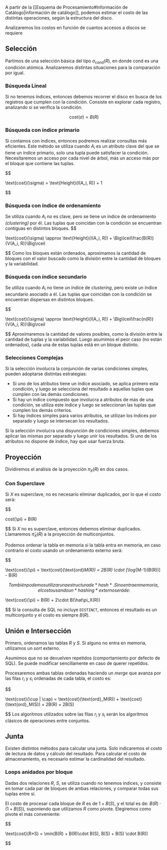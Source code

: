 A partir de la [[Esquema de Procesamiento#Información de Catálogo|información de catálogo]], podemos estimar el costo de las distintas operaciones, según la estructura del disco.

Analizaremos los costos en función de cuantos accesos a discos se requiere

## Selección

Partimos de una selección básica del tipo $\sigma_\text{cond}(R)$, en donde $\text{cond}$ es una condición atómica. Analizaremos distintas situaciones para la comparación por igual.

### Búsqueda Lineal

Si no tenemos índices, entonces debemos recorrer el disco en busca de los registros que cumplen con la condición. Consiste en explorar cada registro, analizando si se verifica la condición.

$$
	\text{cost}(\sigma) = B(R)
	$$

### Búsqueda con índice primario

Si contamos con índices, entonces podremos realizar consultas más eficientes. Este método se utiliza cuando $A_i$ es un atributo clave del que se tiene un índice primario, solo una tupla puede satisfacer la condición. Necesitaremos un acceso por cada nivel de árbol, más un acceso más por el bloque que contiene las tuplas.

$$

\text{cost}(\sigma) = \text{Height}(I(A_i, R)) + 1

$$

### Búsqueda con índice de ordenamiento

Se utiliza cuando $A_i$ no es clave, pero se tiene un índice de ordenamiento *(clustering)* por él. Las tuplas que coincidan con la condición se encuentran contiguas en distintos bloques.
$$

\text{cost}(\sigma) \approx \text{Height}(I(A_i, R)) + \Big\lceil\frac{B(R)}{V(A_i, R)}\Big\rceil

$$
Como los bloques están ordenados, aproximamos la cantidad de bloques con el valor buscado como la división entre la cantidad de bloques y la variabilidad.

### Búsqueda con índice secundario

Se utiliza cuando $A_i$ no tiene un índice de *clustering*, pero existe un índice secundario asociado a él. Las tuplas que coincidan con la condición se encuentran dispersas en distintos bloques.

$$

\text{cost}(\sigma) \approx \text{Height}(I(A_i, R)) + \Big\lceil\frac{n(R)}{V(A_i, R)}\Big\rceil

$$
Aproximaremos la cantidad de valores posibles, como la división entre la cantidad de tuplas y la variabilidad. Luego asumimos el peor caso (no están ordenados), cada una de estas tuplas está en un bloque distinto.
### Selecciones Complejas

Si la selección involucra la conjunción de varias condiciones simples, pueden adoptarse distintas estrategias:

- Si uno de los atributos tiene un índice asociado, se aplica primero esta condición, y luego se selecciona del resultado a aquellas tuplas que cumplen con las demás condiciones.
- Si hay un índice compuesto que involucra a atributos de más de una condición, se utiliza este índice y luego se seleccionan las tuplas que cumplen los demás criterios.
- Si hay índices simples para varios atributos, se utilizan los índices por separado y luego se intersecan los resultados.

Si la selección involucra una disyunción de condiciones simples, debemos aplicar las mismas por separado y luego unir los resultados. Si uno de los atributos no dispone de índice, hay que usar fuerza bruta.

## Proyección

Dividiremos el análisis de la proyección $\pi_X(R)$ en dos casos.

### Con Superclave

Si $X$ es superclave, no es necesario eliminar duplicados, por lo que el costo será:

$$

cost(\pi) = B(R)

$$
Si $X$ no es superclave, entonces debemos eliminar duplicados. Llamaremos $\hat\pi_X(R)$ a la proyección de multiconjuntos.

Podemos ordenar la tabla en memoria si la tabla entra en memoria, en caso contrario el costo usando un ordenamiento externo será:

$$

\text{cost}(\pi) = \text{cost}(\text{ord}_M(R)) = 2B(R) \cdot [\log_{M-1}(B(R))] - B(R)

$$
También podemos utilizar una estructura de *hash*. Si no entra en memoria, el costo usando un *hashing* externo será de:
$$

\text{cost}(\pi) = B(R) + 2\cdot B(\hat\pi_X(R))

$$
Si la consulta de SQL no incluye `DISTINCT`, entonces el resultado es un multiconjunto y el costo es siempre $B(R)$.

## Unión e Intersección

Primero, ordenamos las tablas $R$ y $S$. Si alguno no entra en memoria, utilizamos un *sort* externo.

Asumimos que no se devuelven repetidos (comportamiento por defecto de SQL). Se puede modificar sencillamente en caso de querer repetidos.

Procesaremos ambas tablas ordenadas haciendo un *merge* que avanza por las filas $r_i$ y $s_i$ ordenadas de cada tabla, el costo es:

$$

\text{cost}(\cup | \cap) = \text{cost}(\text{ord}_M(R)) + \text{cost}(\text{ord}_M(S)) + 2B(R) + 2B(S)

$$
Los algoritmos utilizados sobre las filas $r_i$ y $s_i$ serán los algoritmos clásicos de operaciones entre conjuntos.

## Junta

Existen distintos métodos para calcular una junta. Solo indicaremos el costo de lectura de datos y cálculo del resultado. Para calcular el costo de almacenamiento, es necesario estimar la cardinalidad del resultado.

### Loops anidados por bloque

Dadas dos relaciones $R$, $S$, se utiliza cuando no tenemos índices, y consiste en tomar cada par de bloques de ambas relaciones, y comparar todas sus tuplas entre sí.

El costo de procesar cada bloque de $R$ es de $1 + B(S)$, y el total es de: $B(R)\cdot(1+B(S))$, suponiendo que utilizamos $R$ como pivote. Elegiremos como pivote el más conveniente:

$$

\text{cost}(R*S) = \min(B(R) + B(R)\cdot B(S), B(S) + B(S) \cdot B(R))

$$
